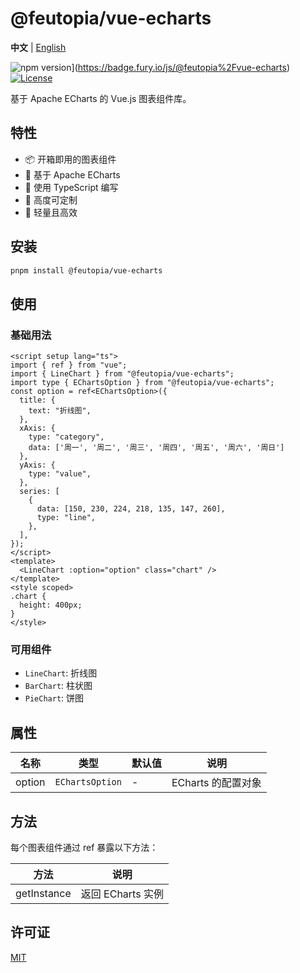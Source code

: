 # @feutopia/vue-echarts

**中文** | [English](./README.md)

![npm version](https://badge.fury.io/js/@feutopia%2Fvue-echarts.svg)](<https://badge.fury.io/js/@feutopia%2Fvue-echarts>)
[![License](https://img.shields.io/npm/l/@feutopia/vue-echarts.svg)](https://github.com/feutopia/vue-echarts/blob/main/LICENSE)

基于 Apache ECharts 的 Vue.js 图表组件库。

## 特性

- 📦 开箱即用的图表组件
- 🎨 基于 Apache ECharts
- 💪 使用 TypeScript 编写
- 🔧 高度可定制
- 🚀 轻量且高效

## 安装

```bash
pnpm install @feutopia/vue-echarts
```

## 使用

### 基础用法

```vue
<script setup lang="ts">
import { ref } from "vue";
import { LineChart } from "@feutopia/vue-echarts";
import type { EChartsOption } from "@feutopia/vue-echarts";
const option = ref<EChartsOption>({
  title: {
    text: "折线图",
  },
  xAxis: {
    type: "category",
    data: ['周一', '周二', '周三', '周四', '周五', '周六', '周日']
  },
  yAxis: {
    type: "value",
  },
  series: [
    {
      data: [150, 230, 224, 218, 135, 147, 260],
      type: "line",
    },
  ],
});
</script>
<template>
  <LineChart :option="option" class="chart" />
</template>
<style scoped>
.chart {
  height: 400px;
}
</style>
```

### 可用组件

- `LineChart`: 折线图
- `BarChart`: 柱状图
- `PieChart`: 饼图

## 属性

| 名称 | 类型 | 默认值 | 说明 |
|------|------|--------|------|
| option | `EChartsOption` | - | ECharts 的配置对象 |

## 方法

每个图表组件通过 ref 暴露以下方法：

| 方法 | 说明 |
|------|------|
| getInstance | 返回 ECharts 实例 |

## 许可证

[MIT](./LICENSE)
